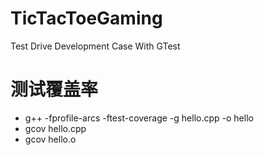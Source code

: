 # TicTacToeGaming
Test Drive Development Case With GTest

# 测试覆盖率

- g++ -fprofile-arcs -ftest-coverage -g hello.cpp -o hello
- gcov hello.cpp
- gcov hello.o
